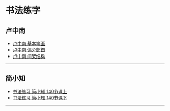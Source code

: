 

# 书法练字

## 卢中南
- [卢中南 基本笔画](https://www.bilibili.com/video/BV1ML411i7uM?p=32&vd_source=fe96aad47deef93f1f4e15030be5f142) <br>
- [卢中南 偏旁部首](https://www.bilibili.com/video/BV1Co4y1K7yT/?spm_id_from=333.337.search-card.all.click&vd_source=fe96aad47deef93f1f4e15030be5f142)<br>
- [卢中南 间架结构](https://www.bilibili.com/video/BV19h4y1d7qV/?spm_id_from=333.999.0.0&vd_source=fe96aad47deef93f1f4e15030be5f142)<br>



---
## 简小知
- [书法练习 简小知 140节课上](http://192.168.1.111/F/学习资源(书法)/140节课上) <br>
- [书法练习 简小知 140节课下](http://192.168.1.111/F/学习资源(书法)/140节课下) <br>

---

  